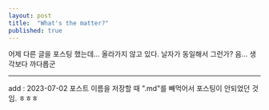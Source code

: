 ```yaml
---
layout: post
title:  "What's the matter?"
published: true
---
```


어제 다른 글을 포스팅 했는데... 올라가지 않고 있다.
날자가 동일해서 그런가? 
음... 생각보다 까다롭군

---
add : 2023-07-02
포스트 이름을 저장할 때 ".md"를 빼먹어서 포스팅이 안되었던 것임. 
ㅎㅎㅎ

